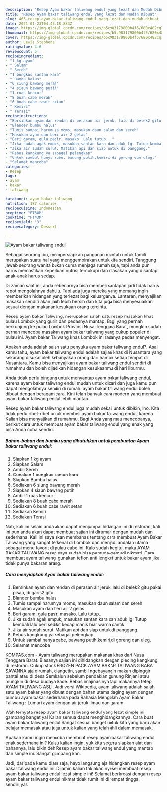 ```yaml
---
description: "Resep Ayam bakar taliwang endul yang lezat dan Mudah Dibuat"
title: "Resep Ayam bakar taliwang endul yang lezat dan Mudah Dibuat"
slug: 463-resep-ayam-bakar-taliwang-endul-yang-lezat-dan-mudah-dibuat
date: 2021-01-23T04:45:18.883Z
image: https://img-global.cpcdn.com/recipes/b5c983179800b4f5/680x482cq70/ayam-bakar-taliwang-endul-foto-resep-utama.jpg
thumbnail: https://img-global.cpcdn.com/recipes/b5c983179800b4f5/680x482cq70/ayam-bakar-taliwang-endul-foto-resep-utama.jpg
cover: https://img-global.cpcdn.com/recipes/b5c983179800b4f5/680x482cq70/ayam-bakar-taliwang-endul-foto-resep-utama.jpg
author: Lewis Stephens
ratingvalue: 4.6
reviewcount: 5
recipeingredient:
- "1 kg ayam"
- " Salam"
- " Sereh"
- "1 bungkus santan kara"
- " Bumbu halus"
- "6 siung bawang merah"
- "4 siaun bawang putih"
- "1 ruas kencur"
- "8 buah cabe merah"
- "6 buah cabe rawit setan"
- " Kemiri"
- " Terasi"
recipeinstructions:
- "Bersihkan ayam dan rendan di perasan air jeruk, lalu di belek2 gitu pakai pisau, di garis2 gitu"
- "Blander bumbu halus"
- "Tumis sampai harum ya moms, masukan daun salam dan sereh"
- "Masukan ayam dan beri air 2 gelas"
- "Beri garam, gula pasir, masako. Lalu tutup..."
- "Jika sudah agak empuk, masukan santan kara dan aduk lg. Tutup kembali lalu beri sedikit kecap manis biar warna cantik"
- "Jika air sudah surut. Matikan api dan siap untuk di panggang."
- "Rebus kangkung ya sebagai pelengkap"
- "Untuk sambal hanya cabe, bawang putih,kemiri,di goreng dan uleg."
- "Selamat mencoba"
categories:
- Resep
tags:
- ayam
- bakar
- taliwang

katakunci: ayam bakar taliwang 
nutrition: 187 calories
recipecuisine: Indonesian
preptime: "PT38M"
cooktime: "PT43M"
recipeyield: "3"
recipecategory: Dessert

---
```



![Ayam bakar taliwang endul](https://img-global.cpcdn.com/recipes/b5c983179800b4f5/680x482cq70/ayam-bakar-taliwang-endul-foto-resep-utama.jpg)

Sebagai seorang ibu, mempersiapkan panganan mantab untuk famili merupakan suatu hal yang menggembirakan untuk kita sendiri. Tanggung jawab seorang  wanita bukan cuma menjaga rumah saja, tapi anda pun harus memastikan keperluan nutrisi tercukupi dan masakan yang disantap anak-anak harus sedap.

Di zaman  saat ini, anda sebenarnya bisa membeli santapan jadi tidak harus repot mengolahnya dahulu. Tapi ada juga mereka yang memang ingin memberikan hidangan yang terlezat bagi keluarganya. Lantaran, menyajikan masakan sendiri akan jauh lebih bersih dan kita juga bisa menyesuaikan sesuai dengan makanan kesukaan orang tercinta. 

Resep ayam bakar Taliwang, merupakan salah satu resep masakan khas pulau Lombok yang gurih dan pedasnya mantap. Bagi yang pernah berkunjung ke pulau Lombok Provinsi Nusa Tenggara Barat, mungkin sudah pernah mencoba masakan ayam bakar taliwang yang cukup populer di pulau ini. Ayam bakar Taliwang khas Lombok ini rasanya pedas menyengat.

Apakah anda adalah salah satu penyuka ayam bakar taliwang endul?. Asal kamu tahu, ayam bakar taliwang endul adalah sajian khas di Nusantara yang sekarang disukai oleh kebanyakan orang dari hampir setiap tempat di Nusantara. Kamu bisa menyajikan ayam bakar taliwang endul sendiri di rumahmu dan boleh dijadikan hidangan kesukaanmu di hari liburmu.

Anda tidak perlu bingung untuk menyantap ayam bakar taliwang endul, karena ayam bakar taliwang endul mudah untuk dicari dan juga kamu pun dapat mengolahnya sendiri di rumah. ayam bakar taliwang endul boleh dibuat dengan beragam cara. Kini telah banyak cara modern yang membuat ayam bakar taliwang endul lebih mantap.

Resep ayam bakar taliwang endul juga mudah sekali untuk dibikin, lho. Kita tidak perlu ribet-ribet untuk membeli ayam bakar taliwang endul, karena Kalian bisa menyajikan di rumahmu. Bagi Anda yang mau mencobanya, berikut cara untuk membuat ayam bakar taliwang endul yang enak yang bisa Anda coba sendiri.

<!--inarticleads1-->

##### Bahan-bahan dan bumbu yang dibutuhkan untuk pembuatan Ayam bakar taliwang endul:

1. Siapkan 1 kg ayam
1. Siapkan  Salam
1. Ambil  Sereh
1. Gunakan 1 bungkus santan kara
1. Siapkan  Bumbu halus
1. Sediakan 6 siung bawang merah
1. Siapkan 4 siaun bawang putih
1. Ambil 1 ruas kencur
1. Sediakan 8 buah cabe merah
1. Sediakan 6 buah cabe rawit setan
1. Sediakan  Kemiri
1. Sediakan  Terasi


Nah, kali ini selain anda akan dapat menjumpai hidangan ini di restoran, kali ini pun anda akan dapat membuat sajian ini dirumah dengan mudah dan sederhana. Kali ini saya akan membahas tentang cara membuat Ayam Bakar Taliwang yang sangat terkenal di Lombok dan menjadi andalan utama sebagai menu favorit di pulau cabe ini. Kalo sudah begitu, maka AYAM BAKAR TALIWANG resep saya sudah bisa pemuda-pemudi nikmati. Cara membuat ayam taliwang, gunakan teflon anti lengket untuk bakar ayam jika tidak punya bakaran arang. 

<!--inarticleads2-->

##### Cara menyiapkan Ayam bakar taliwang endul:

1. Bersihkan ayam dan rendan di perasan air jeruk, lalu di belek2 gitu pakai pisau, di garis2 gitu
1. Blander bumbu halus
1. Tumis sampai harum ya moms, masukan daun salam dan sereh
1. Masukan ayam dan beri air 2 gelas
1. Beri garam, gula pasir, masako. Lalu tutup...
1. Jika sudah agak empuk, masukan santan kara dan aduk lg. Tutup kembali lalu beri sedikit kecap manis biar warna cantik
1. Jika air sudah surut. Matikan api dan siap untuk di panggang.
1. Rebus kangkung ya sebagai pelengkap
1. Untuk sambal hanya cabe, bawang putih,kemiri,di goreng dan uleg.
1. Selamat mencoba


KOMPAS.com - Ayam taliwang merupakan makanan khas dari Nusa Tenggara Barat. Biasanya sajian ini dihidangkan dengan plecing kangkung di restoran. Cukup stock FROZEN PACK AYAM BAKAR TALIWANG BABA SAVANNA aja dirumah, diangetin, sambil ngebayangin makan dipinggir pantai atau di desa Sembalun sebelum pendakian gunung Rinjani atau mungkin di desa budaya Sade. Bebas imajinasinya tapi makannya tetep AYAM TALIWANG ASLI. Jadi versi Wikipedia, ayam taliwang adalah salah satu ayam bakar yang dibuat dengan bahan utama daging ayam dengan bumbu ayam bakar sederhana pada Rahasia Mengolah Ayam Bakar Taliwang : Lumuri ayam dengan air jeruk limau dan garam. 

Wah ternyata resep ayam bakar taliwang endul yang lezat simple ini gampang banget ya! Kalian semua dapat menghidangkannya. Cara buat ayam bakar taliwang endul Sangat sesuai banget untuk kita yang baru akan belajar memasak atau juga untuk kalian yang telah ahli dalam memasak.

Apakah kamu ingin mencoba membuat resep ayam bakar taliwang endul enak sederhana ini? Kalau kalian ingin, yuk kita segera siapkan alat dan bahannya, lalu bikin deh Resep ayam bakar taliwang endul yang mantab dan simple ini. Sangat gampang kan. 

Jadi, daripada kamu diam saja, hayo langsung aja hidangkan resep ayam bakar taliwang endul ini. Dijamin kalian tak akan nyesel membuat resep ayam bakar taliwang endul lezat simple ini! Selamat berkreasi dengan resep ayam bakar taliwang endul nikmat tidak rumit ini di tempat tinggal sendiri,ya!.

